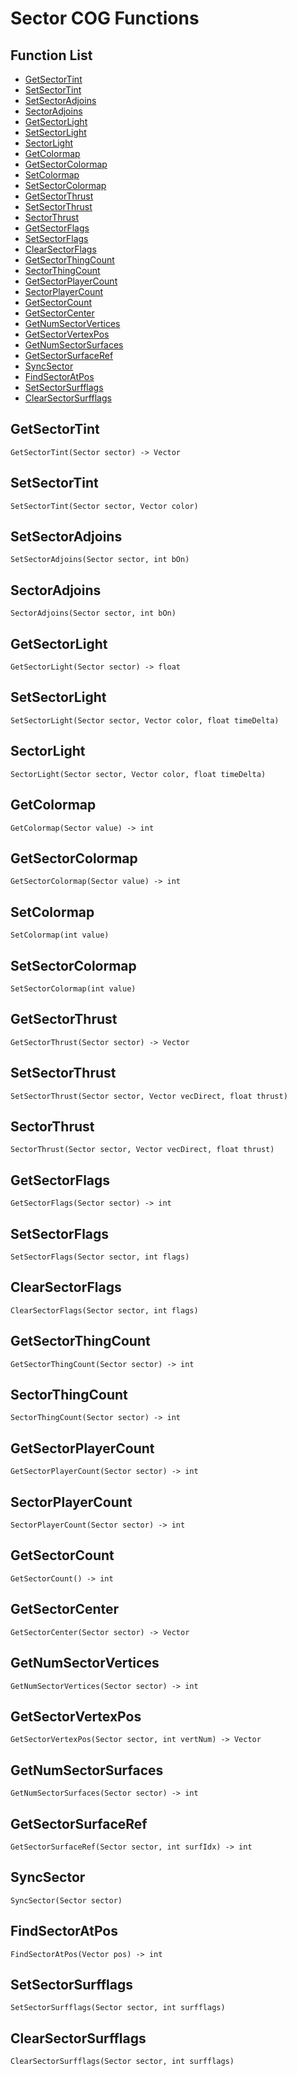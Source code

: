 # Sector COG Functions

## Function List

- [GetSectorTint](#getsectortint)
- [SetSectorTint](#setsectortint)
- [SetSectorAdjoins](#setsectoradjoins)
- [SectorAdjoins](#sectoradjoins)
- [GetSectorLight](#getsectorlight)
- [SetSectorLight](#setsectorlight)
- [SectorLight](#sectorlight)
- [GetColormap](#getcolormap)
- [GetSectorColormap](#getsectorcolormap)
- [SetColormap](#setcolormap)
- [SetSectorColormap](#setsectorcolormap)
- [GetSectorThrust](#getsectorthrust)
- [SetSectorThrust](#setsectorthrust)
- [SectorThrust](#sectorthrust)
- [GetSectorFlags](#getsectorflags)
- [SetSectorFlags](#setsectorflags)
- [ClearSectorFlags](#clearsectorflags)
- [GetSectorThingCount](#getsectorthingcount)
- [SectorThingCount](#sectorthingcount)
- [GetSectorPlayerCount](#getsectorplayercount)
- [SectorPlayerCount](#sectorplayercount)
- [GetSectorCount](#getsectorcount)
- [GetSectorCenter](#getsectorcenter)
- [GetNumSectorVertices](#getnumsectorvertices)
- [GetSectorVertexPos](#getsectorvertexpos)
- [GetNumSectorSurfaces](#getnumsectorsurfaces)
- [GetSectorSurfaceRef](#getsectorsurfaceref)
- [SyncSector](#syncsector)
- [FindSectorAtPos](#findsectoratpos)
- [SetSectorSurfflags](#setsectorsurfflags)
- [ClearSectorSurfflags](#clearsectorsurfflags)

## GetSectorTint

```cog
GetSectorTint(Sector sector) -> Vector
```

## SetSectorTint

```cog
SetSectorTint(Sector sector, Vector color)
```

## SetSectorAdjoins

```cog
SetSectorAdjoins(Sector sector, int bOn)
```

## SectorAdjoins

```cog
SectorAdjoins(Sector sector, int bOn)
```

## GetSectorLight

```cog
GetSectorLight(Sector sector) -> float
```

## SetSectorLight

```cog
SetSectorLight(Sector sector, Vector color, float timeDelta)
```

## SectorLight

```cog
SectorLight(Sector sector, Vector color, float timeDelta)
```

## GetColormap

```cog
GetColormap(Sector value) -> int
```

## GetSectorColormap

```cog
GetSectorColormap(Sector value) -> int
```

## SetColormap

```cog
SetColormap(int value)
```

## SetSectorColormap

```cog
SetSectorColormap(int value)
```

## GetSectorThrust

```cog
GetSectorThrust(Sector sector) -> Vector
```

## SetSectorThrust

```cog
SetSectorThrust(Sector sector, Vector vecDirect, float thrust)
```

## SectorThrust

```cog
SectorThrust(Sector sector, Vector vecDirect, float thrust)
```

## GetSectorFlags

```cog
GetSectorFlags(Sector sector) -> int
```

## SetSectorFlags

```cog
SetSectorFlags(Sector sector, int flags)
```

## ClearSectorFlags

```cog
ClearSectorFlags(Sector sector, int flags)
```

## GetSectorThingCount

```cog
GetSectorThingCount(Sector sector) -> int
```

## SectorThingCount

```cog
SectorThingCount(Sector sector) -> int
```

## GetSectorPlayerCount

```cog
GetSectorPlayerCount(Sector sector) -> int
```

## SectorPlayerCount

```cog
SectorPlayerCount(Sector sector) -> int
```

## GetSectorCount

```cog
GetSectorCount() -> int
```

## GetSectorCenter

```cog
GetSectorCenter(Sector sector) -> Vector
```

## GetNumSectorVertices

```cog
GetNumSectorVertices(Sector sector) -> int
```

## GetSectorVertexPos

```cog
GetSectorVertexPos(Sector sector, int vertNum) -> Vector
```

## GetNumSectorSurfaces

```cog
GetNumSectorSurfaces(Sector sector) -> int
```

## GetSectorSurfaceRef

```cog
GetSectorSurfaceRef(Sector sector, int surfIdx) -> int
```

## SyncSector

```cog
SyncSector(Sector sector)
```

## FindSectorAtPos

```cog
FindSectorAtPos(Vector pos) -> int
```

## SetSectorSurfflags

```cog
SetSectorSurfflags(Sector sector, int surfflags)
```

## ClearSectorSurfflags

```cog
ClearSectorSurfflags(Sector sector, int surfflags)
```

